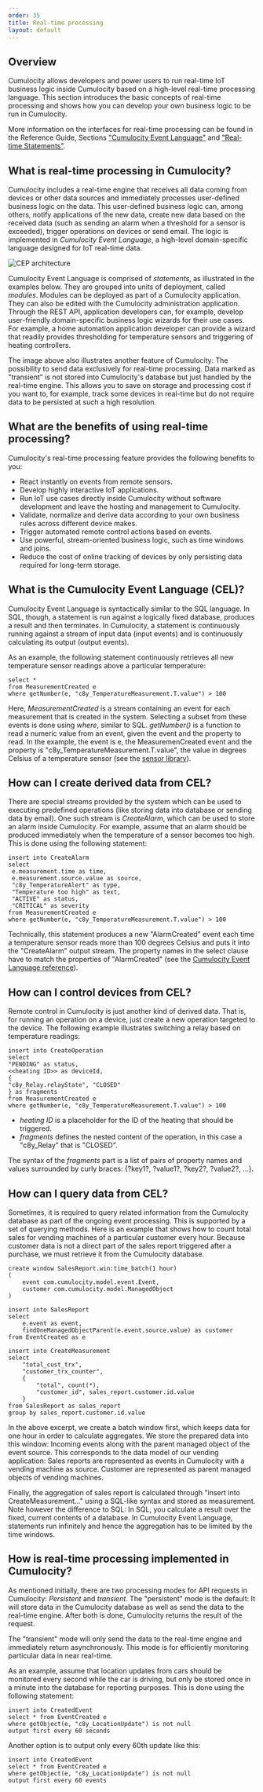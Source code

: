 ```yaml
---
order: 35
title: Real-time processing
layout: default
---
```

## Overview

Cumulocity allows developers and power users to run real-time IoT business logic inside Cumulocity based on a high-level real-time processing language. This section introduces the basic concepts of real-time processing and shows how you can develop your own business logic to be run in Cumulocity.

More information on the interfaces for real-time processing can be found in the Reference Guide, Sections ["Cumulocity Event Language"](/guides/reference/cumulocity-event-language) and ["Real-time Statements"](/guides/reference/real-time-statements).

## What is real-time processing in Cumulocity?

Cumulocity includes a real-time engine that receives all data coming from devices or other data sources and immediately processes user-defined business logic on the data. This user-defined business logic can, among others, notify applications of the new data, create new data based on the received data (such as sending an alarm when a threshold for a sensor is exceeded), trigger operations on devices or send email. The logic is implemented in *Cumulocity Event Language*, a high-level domain-specific language designed for IoT real-time data.

![CEP architecture](/guides/concepts-guide/realtime.png)

Cumulocity Event Language is comprised of *statements*, as illustrated in the examples below. They are grouped into units of deployment, called *modules*. Modules can be deployed as part of a Cumulocity application. They can also be edited with the Cumulocity administration application. Through the REST API, application developers can, for example, develop user-friendly domain-specific business logic wizards for their use cases. For example, a home automation application developer can provide a wizard that readily provides thresholding for temperature sensors and triggering of heating controllers.

The image above also illustrates another feature of Cumulocity: The possibility to send data exclusively for real-time processing. Data marked as "transient" is not stored into Cumulocity's database but just handled by the real-time engine. This allows you to save on storage and processing cost if you want to, for example, track some devices in real-time but do not require data to be persisted at such a high resolution. 

## What are the benefits of using real-time processing?

Cumulocity's real-time processing feature provides the following benefits to you:

-   React instantly on events from remote sensors.
-   Develop highly interactive IoT applications.
-   Run IoT use cases directly inside Cumulocity without software development and leave the hosting and management to Cumulocity.
-   Validate, normalize and derive data according to your own business rules across different device makes.
-   Trigger automated remote control actions based on events.
-   Use powerful, stream-oriented business logic, such as time windows and joins.
-   Reduce the cost of online tracking of devices by only persisting data required for long-term storage.

## What is the Cumulocity Event Language (CEL)?

Cumulocity Event Language is syntactically similar to the SQL language. In SQL, though, a statement is run against a logically fixed database, produces a result and then terminates. In Cumulocity, a statement is continuously running against a stream of input data (input events) and is continuously calculating its output (output events).

As an example, the following statement continuously retrieves all new temperature sensor readings above a particular temperature:

    select * 
    from MeasurementCreated e
    where getNumber(e, "c8y_TemperatureMeasurement.T.value") > 100

Here, *MeasurementCreated* is a stream containing an event for each measurement that is created in the system. Selecting a subset from these events is done using *where*, similar to SQL. *getNumber()* is a function to read a numeric value from an event, given the event and the property to read. In the example, the event is e, the MeasuremenCreated event and the property is "c8y\_TemperatureMeasurement.T.value", the value in degrees Celsius of a temperature sensor (see the [sensor library](/guides/reference/sensor-library)).

## How can I create derived data from CEL?

There are special streams provided by the system which can be used to executing predefined operations (like storing data into database or sending data by email). One such stream is *CreateAlarm*, which can be used to store an alarm inside Cumulocity. For example, assume that an alarm should be produced immediately when the temperature of a sensor becomes too high. This is done using the following statement:

    insert into CreateAlarm
    select 
     e.measurement.time as time,
     e.measurement.source.value as source,
     "c8y_TemperatureAlert" as type,
     "Temperature too high" as text,
     "ACTIVE" as status,
     "CRITICAL" as severity    
    from MeasurementCreated e
    where getNumber(e, "c8y_TemperatureMeasurement.T.value") > 100

Technically, this statement produces a new "AlarmCreated" event each time a temperature sensor reads more than 100 degrees Celsius and puts it into the "CreateAlarm" output stream. The property names in the select clause have to match the properties of "AlarmCreated" (see the [Cumulocity Event Language reference](/guides/reference/cumulocity-event-language)).

## How can I control devices from CEL?

Remote control in Cumulocity is just another kind of derived data. That is, for running an operation on a device, just create a new operation targeted to the device. The following example illustrates switching a relay based on temperature readings:

    insert into CreateOperation
    select 
    "PENDING" as status, 
    <<heating ID>> as deviceId, 
    {
    "c8y_Relay.relayState", "CLOSED"
    } as fragments
    from MeasurementCreated e
    where getNumber(e, "c8y_TemperatureMeasurement.T.value") > 100

-   *heating ID* is a placeholder for the ID of the heating that should be triggered.
-   *fragments* defines the nested content of the operation, in this case a "c8y\_Relay" that is "CLOSED".

The syntax of the *fragments* part is a list of pairs of property names and values surrounded by curly braces: {?key1?, ?value1?, ?key2?, ?value2?, ...}.

## How can I query data from CEL?

Sometimes, it is required to query related information from the Cumulocity database as part of the ongoing event processing. This is supported by a set of querying methods. Here is an example that shows how to count total sales for vending machines of a particular customer every hour. Because customer data is not a direct part of the sales report triggered after a purchase, we must retrieve it from the Cumulocity database.

    create window SalesReport.win:time_batch(1 hour)  
    (
        event com.cumulocity.model.event.Event,
        customer com.cumulocity.model.ManagedObject
    )

    insert into SalesReport
    select 
        e.event as event,
        findOneManagedObjectParent(e.event.source.value) as customer
    from EventCreated as e

    insert into CreateMeasurement
    select
        "total_cust_trx", 
        "customer_trx_counter",
        {
            "total", count(*),
            "customer_id", sales_report.customer.id.value 
        }
    from SalesReport as sales_report
    group by sales_report.customer.id.value

In the above excerpt, we create a batch window first, which keeps data for one hour in order to calculate aggregates. We store the prepared data into this window: Incoming events along with the parent managed object of the event source. This corresponds to the data model of our vending application: Sales reports are represented as events in Cumulocity with a vending machine as source. Customer are represented as parent managed objects of vending machines.

Finally, the aggregation of sales report is calculated through "insert into CreateMeasurement..." using a SQL-like syntax and stored as measurement. Note however the difference to SQL: In SQL, you calculate a result over the fixed, current contents of a database. In Cumulocity Event Language, statements run infinitely and hence the aggregation has to be limited by the time windows.

## How is real-time processing implemented in Cumulocity?

As mentioned initially, there are two processing modes for API requests in Cumulocity: *Persistent* and *transient*. The "persistent" mode is the default: It will store data in the Cumulocity database as well as send the data to the real-time engine. After both is done, Cumulocity returns the result of the request.

The "transient" mode will only send the data to the real-time engine and immediately return asynchronously. This mode is for efficiently monitoring particular data in near real-time. 

As an example, assume that location updates from cars should be monitored every second while the car is driving, but only be stored once in a minute into the database for reporting purposes. This is done using the following statement:

    insert into CreatedEvent
    select * from EventCreated e
    where getObject(e, "c8y_LocationUpdate") is not null
    output first every 60 seconds

Another option is to output only every 60th update like this:

    insert into CreatedEvent
    select * from EventCreated e
    where getObject(e, "c8y_LocationUpdate") is not null
    output first every 60 events
